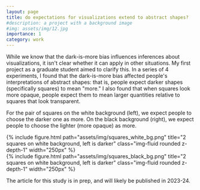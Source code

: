 ```yaml
---
layout: page
title: do expectations for visualizations extend to abstract shapes?
#description: a project with a background image
#img: assets/img/12.jpg
importance: 1
category: work
---
```


 While we know that the dark-is-more bias influences inferences about visualizations, it isn't clear whether it can apply in other situations. My first project as a graduate student aimed to clarify this. In a series of 4 experiments, I found that the dark-is-more bias affected people's interpretations of abstract shapes: that is, people expect darker shapes (specifically squares) to mean "more." I also found that when squares look more opaque, people expect them to mean larger quantities relative to squares that look transparent. 

For the pair of squares on the white background (left), we expect people to choose the darker one as more. On the black background (right), we expect people to choose the lighter (more opaque) as more.
<div class="row">
    <div class="col-sm">
        {% include figure.html path="assets/img/squares_white_bg.png" title="2 squares on white background, left is darker" class="img-fluid rounded z-depth-1" width="250px"  %}
    </div>
    <div class="col-sm">
        {% include figure.html path="assets/img/squares_black_bg.png" title="2 squares on white background, left is darker" class="img-fluid rounded z-depth-1" width="250px" %}
    </div>
</div>


The article for this study is in prep, and will likely be published in 2023-24.